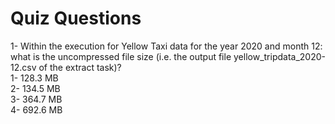 <h1>Quiz Questions</h1>
1- Within the execution for Yellow Taxi data for the year 2020 and month 12: what is the uncompressed file size (i.e. the output file yellow_tripdata_2020-12.csv of the extract task)?<br>
1- 128.3 MB<br>
2- 134.5 MB<br>
3- 364.7 MB<br>
4- 692.6 MB<br>
